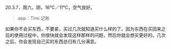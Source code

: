 <link href="../../css/style.css" rel="stylesheet" type="text/css" />

<span class="fzzy">20.3.7，周六，阴，16℃／11℃，空气良好。

> app：Timi 记账

<div class="p">

如果你不会买东西，不要紧，买过几次就知道买什么样的了。因为东西在买回来之后的使用过程中，你很快就会发现这样那样的问题，然后你就会想买更好的。几次之后，你会发现自己买的东西总归有几分满意。

